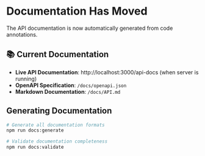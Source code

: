 # Documentation Has Moved

The API documentation is now automatically generated from code annotations.

## 📚 Current Documentation

- **Live API Documentation**: http://localhost:3000/api-docs (when server is running)
- **OpenAPI Specification**: `/docs/openapi.json`
- **Markdown Documentation**: `/docs/API.md`

## Generating Documentation

```bash
# Generate all documentation formats
npm run docs:generate

# Validate documentation completeness
npm run docs:validate
```

